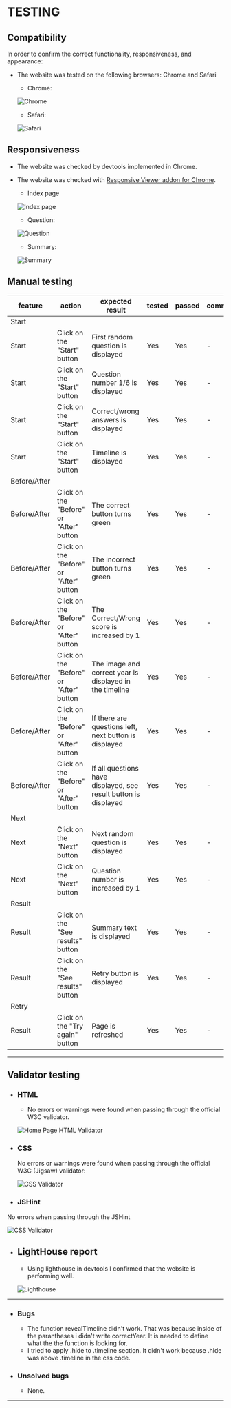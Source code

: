 # TESTING


## Compatibility

In order to confirm the correct functionality, responsiveness, and appearance:

+ The website was tested on the following browsers: Chrome and Safari

    - Chrome:

    ![Chrome](documentation/chrome.png)

    - Safari:

    ![Safari](documentation/safari.png)



## Responsiveness


+ The website was checked by devtools implemented in Chrome.


+ The website was checked with [Responsive Viewer addon for Chrome](https://responsiveviewer.org/).

    - Index page

    ![Index page](documentation/responsive-index.png)

    - Question:

    ![Question](documentation/responsive-question.png)

    - Summary:

    ![Summary](documentation/responsive-last.png)



## Manual testing

| feature | action | expected result | tested | passed | comments |
| --- | --- | --- | --- | --- | --- |
| Start | | | | | |
| Start | Click on the "Start" button | First random question is displayed | Yes | Yes | - |
| Start | Click on the "Start" button | Question number 1/6 is displayed | Yes | Yes | - |
| Start | Click on the "Start" button | Correct/wrong answers is displayed | Yes | Yes | - |
| Start | Click on the "Start" button | Timeline is displayed | Yes | Yes | - |
| Before/After | | | | | |
| Before/After | Click on the "Before" or "After" button | The correct button turns green | Yes | Yes | - |
| Before/After | Click on the "Before" or "After" button | The incorrect button turns green | Yes | Yes | - |
| Before/After | Click on the "Before" or "After" button | The Correct/Wrong score is increased by 1 | Yes | Yes | - |
| Before/After | Click on the "Before" or "After" button | The image and correct year is displayed in the timeline | Yes | Yes | - |
| Before/After | Click on the "Before" or "After" button | If there are questions left, next button is displayed | Yes | Yes | - |
| Before/After | Click on the "Before" or "After" button | If all questions have displayed, see result button is displayed | Yes | Yes | - |
| Next | | | | | |
| Next | Click on the "Next" button | Next random question is displayed | Yes | Yes | - |
| Next | Click on the "Next" button | Question number is increased by 1 | Yes | Yes | - |
| Result | | | | | |
| Result | Click on the "See results" button | Summary text is displayed | Yes | Yes | - |
| Result | Click on the "See results" button | Retry button is displayed | Yes | Yes | - |
| Retry | | | | | |
| Result | Click on the "Try again" button | Page is refreshed | Yes | Yes | - |


---
## Validator testing
+ ### HTML
    - No errors or warnings were found when passing through the official W3C validator.


    ![Home Page HTML Validator](documentation/html-val.png)
    
 
    
+ ### CSS
  No errors or warnings were found when passing through the official W3C (Jigsaw) validator:
    

  ![CSS Validator](documentation/css-val.png)
  
 
 + ### JSHint
  No errors when passing through the JSHint
    

  ![CSS Validator](documentation/jshint-val.png)
  

+ ## LightHouse report

    - Using lighthouse in devtools I confirmed that the website is performing well.
    

  ![Lighthouse](documentation/lighthouse.png)


---
+ ### Bugs
    - The function revealTimeline didn't work. That was because inside of the parantheses i didn't write correctYear. It is needed to define what the the function is looking for.
    - I tried to apply .hide to .timeline section. It didn't work because .hide was above .timeline in the css code.
+ ### Unsolved bugs
    - None.

---